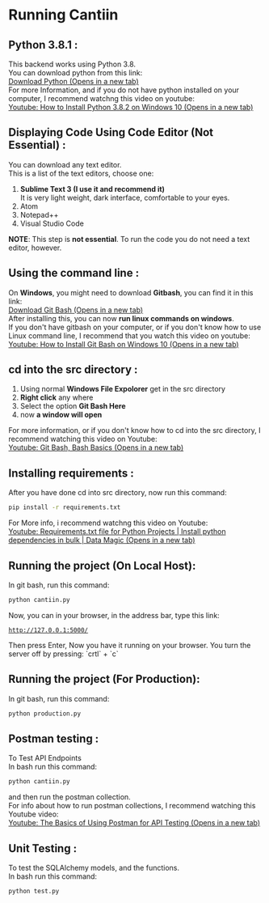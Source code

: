 # Running Cantiin #

## Python 3.8.1 : ##
This backend works using Python 3.8.  
You can download python from this link:  
<a href="https://www.python.org/downloads/release/python-380/"
target="_blank">
Download Python (Opens in a new tab)</a>  
For more Information, and if you do not have python 
installed on your computer, I recommend watchng this video 
on youtube:  
<a href="https://www.youtube.com/watch?v=UvcQlPZ8ecA"
target="_blank">
Youtube: How to Install Python 3.8.2 on Windows 10
 (Opens in a new tab)</a>



## Displaying Code Using Code Editor (Not Essential) : ##
You can download any text editor.  
This is a list of the text editors, choose one:
1. **Sublime Text 3 (I use it and recommend it)**  
It is very light weight, dark interface, comfortable to your eyes.
2. Atom
3. Notepad++
4. Visual Studio Code

**NOTE**: This step is **not essential**.
To run the code you do not need a text editor, however.

## Using the command line : ##
On **Windows**, you might need to download **Gitbash**, you can
 find it in this link:  
<a href="https://git-scm.com/downloads"
target="_blank">
Download Git Bash
(Opens in a new tab)</a>  
After installing this, you can now 
**run linux commands on windows**.  
If you don't have gitbash on your computer, or if you don't
know how to use Linux command line, I recommend that you 
watch this video on youtube:  
<a href="https://www.youtube.com/watch?v=qdwWe9COT9k"
target="_blank">
Youtube: How to Install Git Bash on Windows 10
 (Opens in a new tab)</a>



## cd into the src directory : ##
1. Using normal **Windows File Expolorer** get in the 
src directory
2. **Right click** any where
3. Select the option **Git Bash Here**
4. now **a window will open**

For more information, or if you don't know how to cd into the
src directory, I recommend watching this video on Youtube:  
<a href="https://www.youtube.com/watch?v=oQc-2gsjgDg"
target="_blank">
Youtube: Git Bash, Bash Basics
 (Opens in a new tab)</a>


## Installing requirements : ##
After you have done cd into src directory, now run this command:  
```bash
pip install -r requirements.txt
```
For More info, i recommend watchng this video on Youtube:  
<a href="https://www.youtube.com/watch?v=empqyr7vZ8o"
target="_blank">
Youtube: Requirements.txt file for Python Projects | Install python dependencies in bulk | Data Magic
 (Opens in a new tab)</a>


## Running the project (On Local Host): ##
In git bash, run this command:
```bash
python cantiin.py
```
Now, you can in your browser, in the address bar, type this link: 
<a href="http://127.0.0.1:5000/" target="_blank">
```url
http://127.0.0.1:5000/
```
</a>
Then press Enter, Now you have it running on your browser.  
You turn the server off by pressing: 
`crtl` + `c`


## Running the project (For Production): ##
In git bash, run this command:
```bash
python production.py
``` 


## Postman testing : ##
To Test API Endpoints  
In bash run this command: 
```bash
python cantiin.py
``` 
and then run the postman collection.  
For info about how to run postman collections, 
I recommend watching this Youtube video:  
<a href="https://www.youtube.com/watch?v=t5n07Ybz7yI"
target="_blank">
Youtube: The Basics of Using Postman for API Testing
 (Opens in a new tab)</a>



## Unit Testing : ##
To test the SQLAlchemy models, and the functions.  
In bash run this command: 
```bash
python test.py
``` 